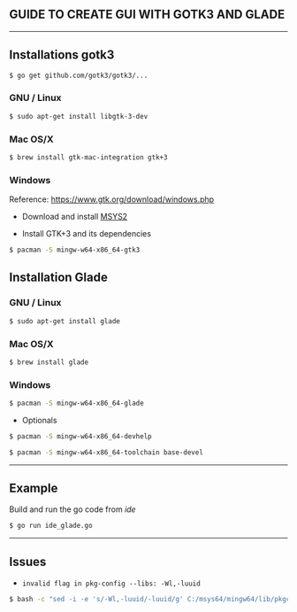 GUIDE TO CREATE GUI WITH GOTK3 AND GLADE
---------------------------------------

___________________

Installations gotk3
-------------------

```bash
$ go get github.com/gotk3/gotk3/...
```
### GNU / Linux

```bash
$ sudo apt-get install libgtk-3-dev
```

### Mac OS/X

```bash
$ brew install gtk-mac-integration gtk+3
```

### Windows

Reference: https://www.gtk.org/download/windows.php

- Download and install [MSYS2](http://www.msys2.org/)

- Install GTK+3 and its dependencies

```bash
$ pacman -S mingw-w64-x86_64-gtk3
```



Installation Glade
------------------

### GNU / Linux

```bash
$ sudo apt-get install glade
```

### Mac OS/X

```bash
$ brew install glade
```

### Windows

```bash
$ pacman -S mingw-w64-x86_64-glade
```

- Optionals

```bash
$ pacman -S mingw-w64-x86_64-devhelp
```

```bash
$ pacman -S mingw-w64-x86_64-toolchain base-devel
```

___________________
Example
-------

Build and run the go code from _ide_

```bash
$ go run ide_glade.go
```

___________________
Issues
-------

- `invalid flag in pkg-config --libs: -Wl,-luuid`

```bash
$ bash -c "sed -i -e 's/-Wl,-luuid/-luuid/g' C:/msys64/mingw64/lib/pkgconfig/gdk-3.0.pc"
```
